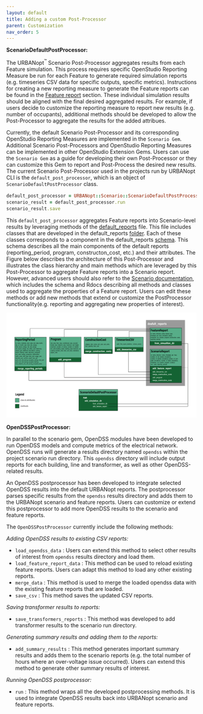 ```yaml
---
layout: default
title: Adding a custom Post-Processor
parent: Customization
nav_order: 5
---
```


**ScenarioDefaultPostProcessor:**

The URBANopt<sup>&trade;</sup> Scenario Post-Processor aggregates results from each Feature simulation. This process requires specific OpenStudio Reporting Measure be run for each Feature to generate required simulation reports (e.g. timeseries CSV data for specific outputs, specific metrics). Instructions for creating a new reporting measure to generate the Feature reports can be found in the [Feature report](feature_reports.md) section. These individual simulation results should be aligned with the final desired aggregated results. For example, if users decide to customize the reporting measure to report new results (e.g. number of occupants), additional methods should be developed to allow the Post-Processor to aggregate the results for the added attribues.

Currently, the default Scenario Post-Processor and its corresponding OpenStudio Reporting Measures are implemented in the `Scenario Gem`.  Additional Scenario Post-Processors and OpenStudio Reporting Measures can be implemented in other OpenStudio Extension Gems. Users can use the `Scenario Gem` as a guide for developing their own Post-Processor or they can customize this Gem to report and Post-Process the desired new results. The current Scenario Post-Processor used in the projects run by URBANopt CLI is the `default_post_processor`, which is an object of `ScenarioDefaultPostProcessor` class.

```ruby
default_post_processor = URBANopt::Scenario::ScenarioDefaultPostProcessor.new(baseline_scenario)
scenario_result = default_post_processor.run
scenario_result.save
```

This `default_post_processor` aggregates Feature reports into Scenario-level results by leveraging methods of the [default_reports](https://github.com/urbanopt/urbanopt-scenario-gem/blob/master/lib/urbanopt/scenario/default_reports.rb) file. This file includes classes that are developed in the default_reports [folder](https://github.com/urbanopt/urbanopt-scenario-gem/tree/master/lib/urbanopt/scenario/default_reports). Each of these classes corresponds to a component in the default_reports [schema](https://github.com/urbanopt/urbanopt-scenario-gem/blob/master/lib/urbanopt/scenario/default_reports/schema/scenario_schema.json). This schema describes all the main components of the default reports (reporting_period, program, constructon_cost, etc.) and their attributes. The Figure below describes the architecture of this Post-Processor and illustrates the class hierarchy and main methods which are leveraged by this Post-Processor to aggregate Feature reports into a Scenario report. However, advanced users should also refer to the [Scenario documentation](../advanced_documentation/advanced.md), which includes the schema and Rdocs describing all methods and classes used to aggregate the properties of a Feature report. Users can edit these methods or add new methods that extend or customize the PostProcessor functionality(e.g. reporting and aggregating new properties of interest).

![post-processor-code-architecture](../doc_files/PostProcessor_code_architecture.jpg)



**OpenDSSPostProcessor:**

In parallel to the scenario gem, OpenDSS modules have been developed to run OpenDSS models and compute metrics of the electrical network. OpenDSS runs will generate a results directory named `opendss` within the project scenario run directory. This `opendss` directory will include output reports for each building, line and transformer, as well as other OpenDSS-related results. 

An OpenDSS postprocessor has been developed to integrate selected OpenDSS results into the default URBANopt reports. The postprocessor parses specific results from the `opendss` results directory and adds them to the URBANopt scenario and feature reports. Users can customize or extend this postprocessor to add more OpenDSS results to the scenario and feature reports.

The `OpenDSSPostProcessor` currently include the following methods:

*Adding OpenDSS results to existing CSV reports:*
- `load_opendss_data` : Users can extend this method to select other results of interest from `opendss` results directory and load them.
- `load_feature_report_data` : This method can be used to reload existing feature reports. Users can adapt this method to load any other existing reports.
- `merge_data` : This method is used to merge the loaded opendss data with the existing feature reports that are loaded.
- `save_csv` : This method saves the updated CSV reports.

*Saving transformer results to reports:*
- `save_transformers_reports` : This method was developed to add transformer results to the scenario run directory.

*Generating summary results and adding them to the reports:*
- `add_summary_results` : This method generates important summary results and adds them to the scenario reports (e.g. the total number of hours where an over-voltage issue occurred). Users can extend this method to generate other summary results of interest.

*Running OpenDSS postprocessor:*
- `run` : This method wraps all the developed postprocessing methods. It is used to integrate OpenDSS results back into URBANopt scenario and feature reports.